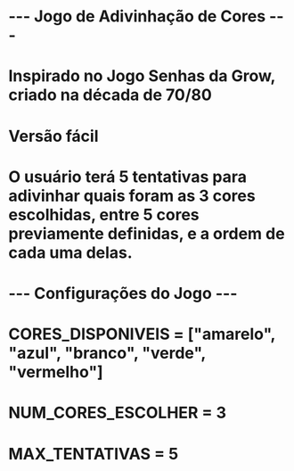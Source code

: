# --- Jogo de Adivinhação de Cores ---
# Inspirado no Jogo Senhas da Grow, criado na década de 70/80
# Versão fácil
# O usuário terá 5 tentativas para adivinhar quais foram as 3 cores escolhidas, entre 5 cores previamente definidas, e a ordem de cada uma delas.
#
# --- Configurações do Jogo ---
# CORES_DISPONIVEIS = ["amarelo", "azul", "branco", "verde", "vermelho"]
# NUM_CORES_ESCOLHER = 3
# MAX_TENTATIVAS = 5
# 
